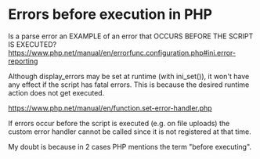
# Errors before execution in PHP

Is a parse error an EXAMPLE of an error that OCCURS BEFORE THE SCRIPT IS EXECUTED?
https://www.php.net/manual/en/errorfunc.configuration.php#ini.error-reporting

Although display_errors may be set at runtime (with ini_set()), it
won't have any effect if the script has fatal errors. This is because
the desired runtime action does not get executed.

https://www.php.net/manual/en/function.set-error-handler.php

If errors occur before the script is executed (e.g. on file uploads)
the custom error handler cannot be called since it is not registered
at that time.

My doubt is because in 2 cases PHP mentions the term "before executing".

        